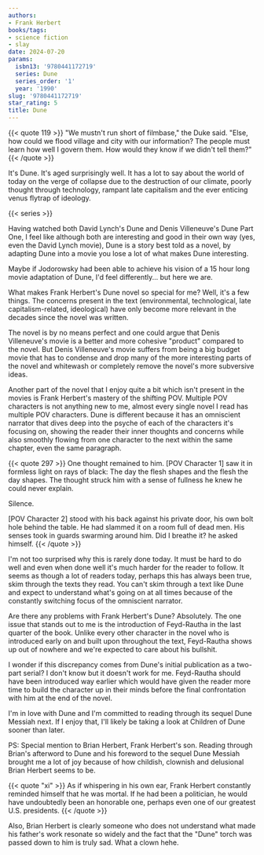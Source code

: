 ```yaml
---
authors:
- Frank Herbert
books/tags:
- science fiction
- slay
date: 2024-07-20
params:
  isbn13: '9780441172719'
  series: Dune
  series_order: '1'
  year: '1990'
slug: '9780441172719'
star_rating: 5
title: Dune
---
```


{{< quote 119 >}}
"We mustn't run short of filmbase," the Duke said. "Else, how could we flood village and city with our information? The people must learn how well I govern them. How would they know if we didn't tell them?"
{{< /quote >}}

It's Dune. It's aged surprisingly well. It has a lot to say about the world of today on the verge of collapse due to the destruction of our climate, poorly thought through technology, rampant late capitalism and the ever enticing venus flytrap of ideology.

<!--more-->

{{< series >}}

Having watched both David Lynch's Dune and Denis Villeneuve's Dune Part One, I feel like although both are interesting and good in their own way (yes, even the David Lynch movie), Dune is a story best told as a novel, by adapting Dune into a movie you lose a lot of what makes Dune interesting.

Maybe if Jodorowsky had been able to achieve his vision of a 15 hour long movie adaptation of Dune, I'd feel differently... but here we are.

What makes Frank Herbert's Dune novel so special for me? Well, it's a few things. The concerns present in the text (environmental, technological, late capitalism-related, ideological) have only become more relevant in the decades since the novel was written.

The novel is by no means perfect and one could argue that Denis Villeneuve's movie is a better and more cohesive "product" compared to the novel. But Denis Villeneuve's movie suffers from being a big budget movie that has to condense and drop many of the more interesting parts of the novel and whitewash or completely remove the novel's more subversive ideas.

Another part of the novel that I enjoy quite a bit which isn't present in the movies is Frank Herbert's mastery of the shifting POV. Multiple POV characters is not anything new to me, almost every single novel I read has multiple POV characters. Dune is different because it has an omniscient narrator that dives deep into the psyche of each of the characters it's focusing on, showing the reader their inner thoughts and concerns while also smoothly flowing from one character to the next within the same chapter, even the same paragraph.

{{< quote 297 >}}
One thought remained to him. [POV Character 1] saw it in formless light on rays of black: The day the flesh shapes and the flesh the day shapes. The thought struck him with a sense of fullness he knew he could never explain.

Silence.

[POV Character 2] stood with his back against his private door, his own bolt hole behind the table. He had slammed it on a room full of dead men. His senses took in guards swarming around him. Did I breathe it? he asked himself.
{{< /quote >}}

I'm not too surprised why this is rarely done today. It must be hard to do well and even when done well it's much harder for the reader to follow. It seems as though a lot of readers today, perhaps this has always been true, skim through the texts they read. You can't skim through a text like Dune and expect to understand what's going on at all times because of the constantly switching focus of the omniscient narrator.

Are there any problems with Frank Herbert's Dune? Absolutely. The one issue that stands out to me is the introduction of Feyd-Rautha in the last quarter of the book. Unlike every other character in the novel who is introduced early on and built upon throughout the text, Feyd-Rautha shows up out of nowhere and we're expected to care about his bullshit.

I wonder if this discrepancy comes from Dune's initial publication as a two-part serial? I don't know but it doesn't work for me. Feyd-Rautha should have been introduced way earlier which would have given the reader more time to build the character up in their minds before the final confrontation with him at the end of the novel.

I'm in love with Dune and I'm committed to reading through its sequel Dune Messiah next. If I enjoy that, I'll likely be taking a look at Children of Dune sooner than later.

PS: Special mention to Brian Herbert, Frank Herbert's son. Reading through Brian's afterword to Dune and his foreword to the sequel Dune Messiah brought me a lot of joy because of how childish, clownish and delusional Brian Herbert seems to be.

{{< quote "xi" >}}
As if whispering in his own ear, Frank Herbert constantly reminded himself that he was mortal. If he had been a politician, he would have undoubtedly been an honorable one, perhaps even one of our greatest U.S. presidents.
{{< /quote >}}

Also, Brian Herbert is clearly someone who does not understand what made his father's work resonate so widely and the fact that the "Dune" torch was passed down to him is truly sad. What a clown hehe.